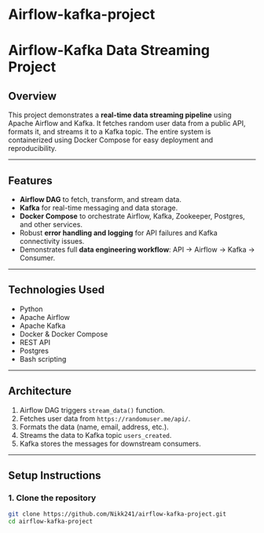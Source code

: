 # Airflow-kafka-project
# Airflow-Kafka Data Streaming Project

## Overview
This project demonstrates a **real-time data streaming pipeline** using Apache Airflow and Kafka. It fetches random user data from a public API, formats it, and streams it to a Kafka topic. The entire system is containerized using Docker Compose for easy deployment and reproducibility.

---

## Features
- **Airflow DAG** to fetch, transform, and stream data.
- **Kafka** for real-time messaging and data storage.
- **Docker Compose** to orchestrate Airflow, Kafka, Zookeeper, Postgres, and other services.
- Robust **error handling and logging** for API failures and Kafka connectivity issues.
- Demonstrates full **data engineering workflow**: API → Airflow → Kafka → Consumer.

---

## Technologies Used
- Python
- Apache Airflow
- Apache Kafka
- Docker & Docker Compose
- REST API
- Postgres
- Bash scripting

---

## Architecture
1. Airflow DAG triggers `stream_data()` function.
2. Fetches user data from `https://randomuser.me/api/`.
3. Formats the data (name, email, address, etc.).
4. Streams the data to Kafka topic `users_created`.
5. Kafka stores the messages for downstream consumers.


---

## Setup Instructions

### 1. Clone the repository
```bash
git clone https://github.com/Nikk241/airflow-kafka-project.git
cd airflow-kafka-project
